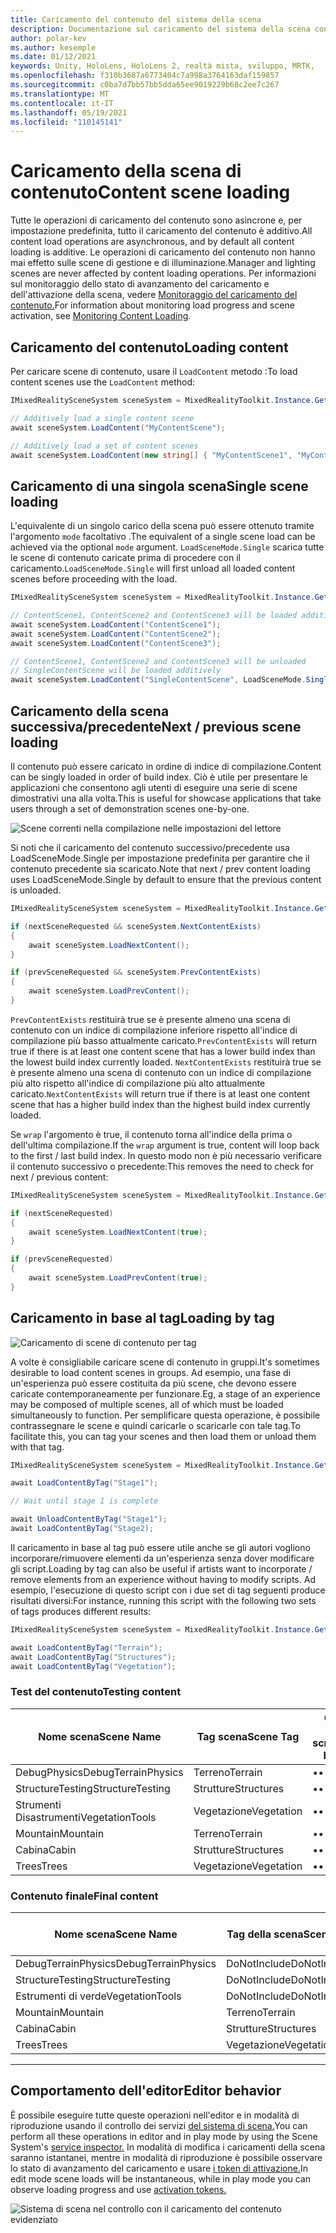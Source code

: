 ```yaml
---
title: Caricamento del contenuto del sistema della scena
description: Documentazione sul caricamento del sistema della scena con MRTK
author: polar-kev
ms.author: kesemple
ms.date: 01/12/2021
keywords: Unity, HoloLens, HoloLens 2, realtà mista, sviluppo, MRTK,
ms.openlocfilehash: f310b3687a6773404c7a998a3764163daf159857
ms.sourcegitcommit: c0ba7d7bb57bb5dda65ee9019229b68c2ee7c267
ms.translationtype: MT
ms.contentlocale: it-IT
ms.lasthandoff: 05/19/2021
ms.locfileid: "110145141"
---
```

# <a name="content-scene-loading"></a><span data-ttu-id="9c04d-104">Caricamento della scena di contenuto</span><span class="sxs-lookup"><span data-stu-id="9c04d-104">Content scene loading</span></span>

<span data-ttu-id="9c04d-105">Tutte le operazioni di caricamento del contenuto sono asincrone e, per impostazione predefinita, tutto il caricamento del contenuto è additivo.</span><span class="sxs-lookup"><span data-stu-id="9c04d-105">All content load operations are asynchronous, and by default all content loading is additive.</span></span> <span data-ttu-id="9c04d-106">Le operazioni di caricamento del contenuto non hanno mai effetto sulle scene di gestione e di illuminazione.</span><span class="sxs-lookup"><span data-stu-id="9c04d-106">Manager and lighting scenes are never affected by content loading operations.</span></span> <span data-ttu-id="9c04d-107">Per informazioni sul monitoraggio dello stato di avanzamento del caricamento e dell'attivazione della scena, vedere [Monitoraggio del caricamento del contenuto.](scene-system-load-progress.md)</span><span class="sxs-lookup"><span data-stu-id="9c04d-107">For information about monitoring load progress and scene activation, see [Monitoring Content Loading](scene-system-load-progress.md).</span></span>

## <a name="loading-content"></a><span data-ttu-id="9c04d-108">Caricamento del contenuto</span><span class="sxs-lookup"><span data-stu-id="9c04d-108">Loading content</span></span>

<span data-ttu-id="9c04d-109">Per caricare scene di contenuto, usare il `LoadContent` metodo :</span><span class="sxs-lookup"><span data-stu-id="9c04d-109">To load content scenes use the `LoadContent` method:</span></span>

```c#
IMixedRealitySceneSystem sceneSystem = MixedRealityToolkit.Instance.GetService<IMixedRealitySceneSystem>();

// Additively load a single content scene
await sceneSystem.LoadContent("MyContentScene");

// Additively load a set of content scenes
await sceneSystem.LoadContent(new string[] { "MyContentScene1", "MyContentScene2", "MyContentScene3" });
```

## <a name="single-scene-loading"></a><span data-ttu-id="9c04d-110">Caricamento di una singola scena</span><span class="sxs-lookup"><span data-stu-id="9c04d-110">Single scene loading</span></span>

<span data-ttu-id="9c04d-111">L'equivalente di un singolo carico della scena può essere ottenuto tramite l'argomento `mode` facoltativo .</span><span class="sxs-lookup"><span data-stu-id="9c04d-111">The equivalent of a single scene load can be achieved via the optional `mode` argument.</span></span> <span data-ttu-id="9c04d-112">`LoadSceneMode.Single` scarica tutte le scene di contenuto caricate prima di procedere con il caricamento.</span><span class="sxs-lookup"><span data-stu-id="9c04d-112">`LoadSceneMode.Single` will first unload all loaded content scenes before proceeding with the load.</span></span>

```c#
IMixedRealitySceneSystem sceneSystem = MixedRealityToolkit.Instance.GetService<IMixedRealitySceneSystem>();

// ContentScene1, ContentScene2 and ContentScene3 will be loaded additively
await sceneSystem.LoadContent("ContentScene1");
await sceneSystem.LoadContent("ContentScene2");
await sceneSystem.LoadContent("ContentScene3");

// ContentScene1, ContentScene2 and ContentScene3 will be unloaded
// SingleContentScene will be loaded additively
await sceneSystem.LoadContent("SingleContentScene", LoadSceneMode.Single);
```

## <a name="next--previous-scene-loading"></a><span data-ttu-id="9c04d-113">Caricamento della scena successiva/precedente</span><span class="sxs-lookup"><span data-stu-id="9c04d-113">Next / previous scene loading</span></span>

<span data-ttu-id="9c04d-114">Il contenuto può essere caricato in ordine di indice di compilazione.</span><span class="sxs-lookup"><span data-stu-id="9c04d-114">Content can be singly loaded in order of build index.</span></span> <span data-ttu-id="9c04d-115">Ciò è utile per presentare le applicazioni che consentono agli utenti di eseguire una serie di scene dimostrativi una alla volta.</span><span class="sxs-lookup"><span data-stu-id="9c04d-115">This is useful for showcase applications that take users through a set of demonstration scenes one-by-one.</span></span>

![Scene correnti nella compilazione nelle impostazioni del lettore](../images/scene-system/MRTK_SceneSystemBuildSettings.png)

<span data-ttu-id="9c04d-117">Si noti che il caricamento del contenuto successivo/precedente usa LoadSceneMode.Single per impostazione predefinita per garantire che il contenuto precedente sia scaricato.</span><span class="sxs-lookup"><span data-stu-id="9c04d-117">Note that next / prev content loading uses LoadSceneMode.Single by default to ensure that the previous content is unloaded.</span></span>

```c#
IMixedRealitySceneSystem sceneSystem = MixedRealityToolkit.Instance.GetService<IMixedRealitySceneSystem>();

if (nextSceneRequested && sceneSystem.NextContentExists)
{
    await sceneSystem.LoadNextContent();
}

if (prevSceneRequested && sceneSystem.PrevContentExists)
{
    await sceneSystem.LoadPrevContent();
}
```

<span data-ttu-id="9c04d-118">`PrevContentExists` restituirà true se è presente almeno una scena di contenuto con un indice di compilazione inferiore rispetto all'indice di compilazione più basso attualmente caricato.</span><span class="sxs-lookup"><span data-stu-id="9c04d-118">`PrevContentExists` will return true if there is at least one content scene that has a lower build index than the lowest build index currently loaded.</span></span> <span data-ttu-id="9c04d-119">`NextContentExists` restituirà true se è presente almeno una scena di contenuto con un indice di compilazione più alto rispetto all'indice di compilazione più alto attualmente caricato.</span><span class="sxs-lookup"><span data-stu-id="9c04d-119">`NextContentExists` will return true if there is at least one content scene that has a higher build index than the highest build index currently loaded.</span></span>

<span data-ttu-id="9c04d-120">Se `wrap` l'argomento è true, il contenuto torna all'indice della prima o dell'ultima compilazione.</span><span class="sxs-lookup"><span data-stu-id="9c04d-120">If the `wrap` argument is true, content will loop back to the first / last build index.</span></span> <span data-ttu-id="9c04d-121">In questo modo non è più necessario verificare il contenuto successivo o precedente:</span><span class="sxs-lookup"><span data-stu-id="9c04d-121">This removes the need to check for next / previous content:</span></span>

```c#
IMixedRealitySceneSystem sceneSystem = MixedRealityToolkit.Instance.GetService<IMixedRealitySceneSystem>();

if (nextSceneRequested)
{
    await sceneSystem.LoadNextContent(true);
}

if (prevSceneRequested)
{
    await sceneSystem.LoadPrevContent(true);
}
```

## <a name="loading-by-tag"></a><span data-ttu-id="9c04d-122">Caricamento in base al tag</span><span class="sxs-lookup"><span data-stu-id="9c04d-122">Loading by tag</span></span>

![Caricamento di scene di contenuto per tag](../images/scene-system/MRTK_SceneSystemLoadingByTag.png)

<span data-ttu-id="9c04d-124">A volte è consigliabile caricare scene di contenuto in gruppi.</span><span class="sxs-lookup"><span data-stu-id="9c04d-124">It's sometimes desirable to load content scenes in groups.</span></span> <span data-ttu-id="9c04d-125">Ad esempio, una fase di un'esperienza può essere costituita da più scene, che devono essere caricate contemporaneamente per funzionare.</span><span class="sxs-lookup"><span data-stu-id="9c04d-125">Eg, a stage of an experience may be composed of multiple scenes, all of which must be loaded simultaneously to function.</span></span> <span data-ttu-id="9c04d-126">Per semplificare questa operazione, è possibile contrassegnare le scene e quindi caricarle o scaricarle con tale tag.</span><span class="sxs-lookup"><span data-stu-id="9c04d-126">To facilitate this, you can tag your scenes and then load them or unload them with that tag.</span></span>

```c#
IMixedRealitySceneSystem sceneSystem = MixedRealityToolkit.Instance.GetService<IMixedRealitySceneSystem>();

await LoadContentByTag("Stage1");

// Wait until stage 1 is complete

await UnloadContentByTag("Stage1");
await LoadContentByTag("Stage2);
```

<span data-ttu-id="9c04d-127">Il caricamento in base al tag può essere utile anche se gli autori vogliono incorporare/rimuovere elementi da un'esperienza senza dover modificare gli script.</span><span class="sxs-lookup"><span data-stu-id="9c04d-127">Loading by tag can also be useful if artists want to incorporate / remove elements from an experience without having to modify scripts.</span></span> <span data-ttu-id="9c04d-128">Ad esempio, l'esecuzione di questo script con i due set di tag seguenti produce risultati diversi:</span><span class="sxs-lookup"><span data-stu-id="9c04d-128">For instance, running this script with the following two sets of tags produces different results:</span></span>

```c#
IMixedRealitySceneSystem sceneSystem = MixedRealityToolkit.Instance.GetService<IMixedRealitySceneSystem>();

await LoadContentByTag("Terrain");
await LoadContentByTag("Structures");
await LoadContentByTag("Vegetation");
```

### <a name="testing-content"></a><span data-ttu-id="9c04d-129">Test del contenuto</span><span class="sxs-lookup"><span data-stu-id="9c04d-129">Testing content</span></span>

<span data-ttu-id="9c04d-130">Nome scena</span><span class="sxs-lookup"><span data-stu-id="9c04d-130">Scene Name</span></span> | <span data-ttu-id="9c04d-131">Tag scena</span><span class="sxs-lookup"><span data-stu-id="9c04d-131">Scene Tag</span></span> | <span data-ttu-id="9c04d-132">Caricato dallo script</span><span class="sxs-lookup"><span data-stu-id="9c04d-132">Loaded by script</span></span>
---|---|---
<span data-ttu-id="9c04d-133">DebugPhysics</span><span class="sxs-lookup"><span data-stu-id="9c04d-133">DebugTerrainPhysics</span></span> | <span data-ttu-id="9c04d-134">Terreno</span><span class="sxs-lookup"><span data-stu-id="9c04d-134">Terrain</span></span> | <span data-ttu-id="9c04d-135">•</span><span class="sxs-lookup"><span data-stu-id="9c04d-135">•</span></span>
<span data-ttu-id="9c04d-136">StructureTesting</span><span class="sxs-lookup"><span data-stu-id="9c04d-136">StructureTesting</span></span> | <span data-ttu-id="9c04d-137">Strutture</span><span class="sxs-lookup"><span data-stu-id="9c04d-137">Structures</span></span> | <span data-ttu-id="9c04d-138">•</span><span class="sxs-lookup"><span data-stu-id="9c04d-138">•</span></span>
<span data-ttu-id="9c04d-139">Strumenti Disastrumenti</span><span class="sxs-lookup"><span data-stu-id="9c04d-139">VegetationTools</span></span> | <span data-ttu-id="9c04d-140">Vegetazione</span><span class="sxs-lookup"><span data-stu-id="9c04d-140">Vegetation</span></span> | <span data-ttu-id="9c04d-141">•</span><span class="sxs-lookup"><span data-stu-id="9c04d-141">•</span></span>
<span data-ttu-id="9c04d-142">Mountain</span><span class="sxs-lookup"><span data-stu-id="9c04d-142">Mountain</span></span> | <span data-ttu-id="9c04d-143">Terreno</span><span class="sxs-lookup"><span data-stu-id="9c04d-143">Terrain</span></span> | <span data-ttu-id="9c04d-144">•</span><span class="sxs-lookup"><span data-stu-id="9c04d-144">•</span></span>
<span data-ttu-id="9c04d-145">Cabina</span><span class="sxs-lookup"><span data-stu-id="9c04d-145">Cabin</span></span> | <span data-ttu-id="9c04d-146">Strutture</span><span class="sxs-lookup"><span data-stu-id="9c04d-146">Structures</span></span> | <span data-ttu-id="9c04d-147">•</span><span class="sxs-lookup"><span data-stu-id="9c04d-147">•</span></span>
<span data-ttu-id="9c04d-148">Trees</span><span class="sxs-lookup"><span data-stu-id="9c04d-148">Trees</span></span> | <span data-ttu-id="9c04d-149">Vegetazione</span><span class="sxs-lookup"><span data-stu-id="9c04d-149">Vegetation</span></span> | <span data-ttu-id="9c04d-150">•</span><span class="sxs-lookup"><span data-stu-id="9c04d-150">•</span></span>

### <a name="final-content"></a><span data-ttu-id="9c04d-151">Contenuto finale</span><span class="sxs-lookup"><span data-stu-id="9c04d-151">Final content</span></span>

<span data-ttu-id="9c04d-152">Nome scena</span><span class="sxs-lookup"><span data-stu-id="9c04d-152">Scene Name</span></span> | <span data-ttu-id="9c04d-153">Tag della scena</span><span class="sxs-lookup"><span data-stu-id="9c04d-153">Scene Tag</span></span> | <span data-ttu-id="9c04d-154">Caricato da script</span><span class="sxs-lookup"><span data-stu-id="9c04d-154">Loaded by script</span></span>
---|---|---
<span data-ttu-id="9c04d-155">DebugTerrainPhysics</span><span class="sxs-lookup"><span data-stu-id="9c04d-155">DebugTerrainPhysics</span></span> | <span data-ttu-id="9c04d-156">DoNotInclude</span><span class="sxs-lookup"><span data-stu-id="9c04d-156">DoNotInclude</span></span> |
<span data-ttu-id="9c04d-157">StructureTesting</span><span class="sxs-lookup"><span data-stu-id="9c04d-157">StructureTesting</span></span> | <span data-ttu-id="9c04d-158">DoNotInclude</span><span class="sxs-lookup"><span data-stu-id="9c04d-158">DoNotInclude</span></span> |
<span data-ttu-id="9c04d-159">Estrumenti di verde</span><span class="sxs-lookup"><span data-stu-id="9c04d-159">VegetationTools</span></span> | <span data-ttu-id="9c04d-160">DoNotInclude</span><span class="sxs-lookup"><span data-stu-id="9c04d-160">DoNotInclude</span></span> |
<span data-ttu-id="9c04d-161">Mountain</span><span class="sxs-lookup"><span data-stu-id="9c04d-161">Mountain</span></span> | <span data-ttu-id="9c04d-162">Terreno</span><span class="sxs-lookup"><span data-stu-id="9c04d-162">Terrain</span></span> | <span data-ttu-id="9c04d-163">•</span><span class="sxs-lookup"><span data-stu-id="9c04d-163">•</span></span>
<span data-ttu-id="9c04d-164">Cabina</span><span class="sxs-lookup"><span data-stu-id="9c04d-164">Cabin</span></span> | <span data-ttu-id="9c04d-165">Strutture</span><span class="sxs-lookup"><span data-stu-id="9c04d-165">Structures</span></span> | <span data-ttu-id="9c04d-166">•</span><span class="sxs-lookup"><span data-stu-id="9c04d-166">•</span></span>
<span data-ttu-id="9c04d-167">Trees</span><span class="sxs-lookup"><span data-stu-id="9c04d-167">Trees</span></span> | <span data-ttu-id="9c04d-168">Vegetazione</span><span class="sxs-lookup"><span data-stu-id="9c04d-168">Vegetation</span></span> | <span data-ttu-id="9c04d-169">•</span><span class="sxs-lookup"><span data-stu-id="9c04d-169">•</span></span>

---

## <a name="editor-behavior"></a><span data-ttu-id="9c04d-170">Comportamento dell'editor</span><span class="sxs-lookup"><span data-stu-id="9c04d-170">Editor behavior</span></span>

<span data-ttu-id="9c04d-171">È possibile eseguire tutte queste operazioni nell'editor e in modalità di riproduzione usando il controllo dei servizi [del sistema di scena.](../../configuration/mixed-reality-configuration-guide.md#editor-utilities)</span><span class="sxs-lookup"><span data-stu-id="9c04d-171">You can perform all these operations in editor and in play mode by using the Scene System's [service inspector.](../../configuration/mixed-reality-configuration-guide.md#editor-utilities)</span></span> <span data-ttu-id="9c04d-172">In modalità di modifica i caricamenti della scena saranno istantanei, mentre in modalità di riproduzione è possibile osservare lo stato di avanzamento del caricamento e usare [i token di attivazione.](scene-system-load-progress.md)</span><span class="sxs-lookup"><span data-stu-id="9c04d-172">In edit mode scene loads will be instantaneous, while in play mode you can observe loading progress and use [activation tokens.](scene-system-load-progress.md)</span></span>

![Sistema di scena nel controllo con il caricamento del contenuto evidenziato](../images/scene-system/MRTK_SceneSystemServiceInspector.PNG)
